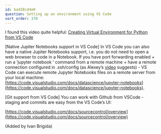 ```yaml
---
id: bad28cd4e0
question: Setting up an environment using VS Code
sort_order: 370
---
```


I found this video quite helpful: [Creating Virtual Environment for Python from VS Code](https://www.youtube.com/watch?v=8h9w0meM8i4)

[Native Jupiter Notebooks support in VS Code] In VS Code you can also have a native Jupiter Notebooks support, i.e. you do not need to open a web browser to code in a Notebook. If you have port forwarding enabled + run a ‘jupyter notebook ‘ command from a remote machine + have a remote connection configured in .ssh/config (as Alexey’s [video](https://www.youtube.com/watch?v=IXSiYkP23zo) suggests) - VS Code can execute remote Jupyter Notebooks files on a remote server from your local machine: [https://code.visualstudio.com/docs/datascience/jupyter-notebooks](https://code.visualstudio.com/docs/datascience/jupyter-notebooks).

[Git support from VS Code] You can work with Github from VSCode - staging and commits are easy from the VS Code’s UI:

[https://code.visualstudio.com/docs/sourcecontrol/overview](https://code.visualstudio.com/docs/sourcecontrol/overview)

(Added by Ivan Brigida)


